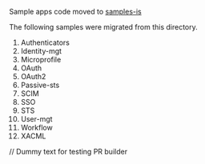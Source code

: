 Sample apps code moved to [samples-is](https://github.com/wso2/samples-is)

The following samples were migrated from this directory.
1. Authenticators
2. Identity-mgt
3. Microprofile
4. OAuth
5. OAuth2
6. Passive-sts
7. SCIM
8. SSO
9. STS
10. User-mgt
11. Workflow
12. XACML

// Dummy text for testing PR builder